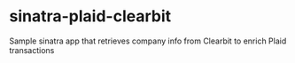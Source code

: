 # sinatra-plaid-clearbit
Sample sinatra app that retrieves company info from Clearbit to enrich Plaid transactions
